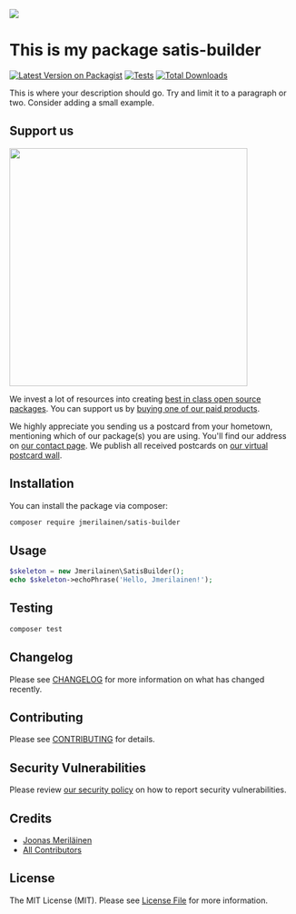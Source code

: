 
[<img src="https://github-ads.s3.eu-central-1.amazonaws.com/support-ukraine.svg?t=1" />](https://supportukrainenow.org)

# This is my package satis-builder

[![Latest Version on Packagist](https://img.shields.io/packagist/v/jmerilainen/satis-builder.svg?style=flat-square)](https://packagist.org/packages/jmerilainen/satis-builder)
[![Tests](https://github.com/jmerilainen/satis-builder/actions/workflows/run-tests.yml/badge.svg?branch=main)](https://github.com/jmerilainen/satis-builder/actions/workflows/run-tests.yml)
[![Total Downloads](https://img.shields.io/packagist/dt/jmerilainen/satis-builder.svg?style=flat-square)](https://packagist.org/packages/jmerilainen/satis-builder)

This is where your description should go. Try and limit it to a paragraph or two. Consider adding a small example.

## Support us

[<img src="https://github-ads.s3.eu-central-1.amazonaws.com/satis-builder.jpg?t=1" width="419px" />](https://spatie.be/github-ad-click/satis-builder)

We invest a lot of resources into creating [best in class open source packages](https://spatie.be/open-source). You can support us by [buying one of our paid products](https://spatie.be/open-source/support-us).

We highly appreciate you sending us a postcard from your hometown, mentioning which of our package(s) you are using. You'll find our address on [our contact page](https://spatie.be/about-us). We publish all received postcards on [our virtual postcard wall](https://spatie.be/open-source/postcards).

## Installation

You can install the package via composer:

```bash
composer require jmerilainen/satis-builder
```

## Usage

```php
$skeleton = new Jmerilainen\SatisBuilder();
echo $skeleton->echoPhrase('Hello, Jmerilainen!');
```

## Testing

```bash
composer test
```

## Changelog

Please see [CHANGELOG](CHANGELOG.md) for more information on what has changed recently.

## Contributing

Please see [CONTRIBUTING](.github/CONTRIBUTING.md) for details.

## Security Vulnerabilities

Please review [our security policy](../../security/policy) on how to report security vulnerabilities.

## Credits

- [Joonas Meriläinen](https://github.com/jmerilainen)
- [All Contributors](../../contributors)

## License

The MIT License (MIT). Please see [License File](LICENSE.md) for more information.
